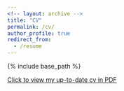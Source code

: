 ```yaml
---
<!-- layout: archive -->
title: "CV"
permalink: /cv/
author_profile: true
redirect_from:
  - /resume
---
```


{% include base_path %}

[Click to view my up-to-date cv in PDF](http://reza-asad.github.io/files/reza_asad_cv.pdf)
